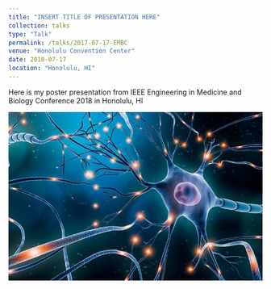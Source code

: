 ```yaml
---
title: "INSERT TITLE OF PRESENTATION HERE"
collection: talks
type: "Talk"
permalink: /talks/2017-07-17-EMBC
venue: "Honolulu Convention Center"
date: 2018-07-17
location: "Honolulu, HI"
---
```


Here is my poster presentation from IEEE Engineering in Medicine and Biology Conference 2018 in Honolulu, HI

![Neuron Graphic!](/images/NeuronFiringGraphic.jpg)
